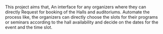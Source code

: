 This project aims that, An interface for any organizers where they can directly Request for booking of the Halls and auditoriums. Automate the process like, the organizers can directly choose the slots for their programs or seminars according to the hall availability and decide on the dates for the event and the time slot.
